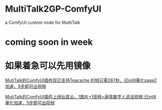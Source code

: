 # MultiTalk2GP-ComfyUI
a ComfyUI custom node for MultiTalk
# coming soon in week
# 如果着急可以先用镜像
[MutiTalk的ComfyUI插件现已支持Teacache,81帧只需287秒，已int8量化sage2加速，5步即可出视频](https://mp.weixin.qq.com/s/cZBDpKNmJbke508QhGQ85g)

[MutiTalk的ComfyUI插件上线仙宫云，1图片+1音频=逼真数字人说话视频,已int8量化加速，5步即可出视频](https://mp.weixin.qq.com/s/lXvSD1BWndWvPUWW5l41-Q)
